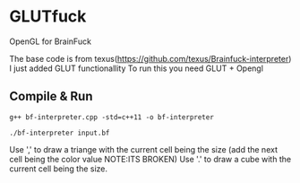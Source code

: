 # GLUTfuck
OpenGL for BrainFuck

The base code is from texus(https://github.com/texus/Brainfuck-interpreter) I just added GLUT functionallity
To run this you need GLUT + Opengl

Compile & Run
-------------

    g++ bf-interpreter.cpp -std=c++11 -o bf-interpreter

    ./bf-interpreter input.bf

Use ',' to draw a triange with the current cell being the size (add the next cell being the color value NOTE:ITS BROKEN)
Use '.' to draw a cube with the current cell being the size.
